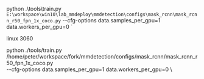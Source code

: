 python .\tools\train.py `
E:\workspace\win10\lab_mmdeploy\mmdetection\configs\mask_rcnn\mask_rcnn_r50_fpn_1x_coco.py `
--cfg-options data.samples_per_gpu=1 data.workers_per_gpu=0 `


linux 3060

python ./tools/train.py \
/home/peter/workspace/fork/mmdetection/configs/mask_rcnn/mask_rcnn_r50_fpn_1x_coco.py \
--cfg-options data.samples_per_gpu=1 data.workers_per_gpu=0 \
